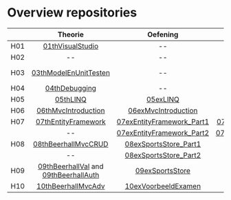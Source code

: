 # Overview repositories
|               | Theorie           | Oefening  | Oplossing|
| ------------- |:-------------:|:-----:|:-------:|
| H01 | [01thVisualStudio](https://github.com/WebIII/01thHelloVisualStudio.git) | -- |  -- |
| H02 | -- | -- |  [02solFibonacci](https://github.com/WebIII/02solFibonacci.git) |
| H03 | [03thModelEnUnitTesten](https://github.com/WebIII/03thModelEnUnitTesten.git) | -- | [06exMvcIntroduction](https://github.com/WebIII/06exMvcIntroduction) contains the solution |
| H04 | [04thDebugging](https://github.com/WebIII/4thDebugging.git) | -- |  -- |
| H05 | [05thLINQ](https://github.com/WebIII/05thLinq) | [05exLINQ](https://github.com/WebIII/05exLinq) |  [05solLINQ](https://github.com/WebIII/05solLinq) |
| H06 | [06thMvcIntroduction](https://github.com/WebIII/06thmvcintroduction) | [06exMvcIntroduction](https://github.com/WebIII/06exMvcIntroduction) | [06solMvcIntroduction](https://github.com/WebIII/06solMvcIntroduction) |
| H07 | [07thEntityFramework](https://github.com/WebIII/07thEntityFramework) | [07exEntityFramework_Part1](https://github.com/WebIII/07exEntityFramework_Part1) | [07exEntityFramework_Part2](https://github.com/WebIII/07exEntityFramework_Part2) |
|     | -- | [07exEntityFramework_Part2](https://github.com/WebIII/07exEntityFramework_Part2) | [07solEntityFramework_Part2](https://github.com/WebIII/07solEntityFramework_Part2) |
| H08 | [08thBeerhallMvcCRUD](https://github.com/WebIII/08thBeerhallMvcCRUD) | [08exSportsStore_Part1](https://github.com/WebIII/08exSportsStore_Part1) |   [08solSportsStore_Part1](https://github.com/WebIII/08solSportsStore_Part1) |
|     | -- | [08exSportsStore_Part2](https://github.com/WebIII/08exSportsStore_Part2) |   [08solSportsStore_Part2](https://github.com/WebIII/08solSportsStore_Part2) |
| H09 | [09thBeerhallVal](https://github.com/WebIII/09thBeerhallVal) and [09thBeerhallAuth](https://github.com/WebIII/09thBeerhallAuth) | [09exSportsStore](https://github.com/WebIII/09exSportsStore) |  [09solSportsStore](https://github.com/WebIII/09solSportsStore) |
| H10 | [10thBeerhallMvcAdv](https://github.com/WebIII/10thBeerhallMvcAdv) | [10exVoorbeeldExamen](https://github.com/WebIII/10exVoorbeeldExamen) | [10solVoorbeeldExamen](https://github.com/WebIII/10solVoorbeeldExamen) |
